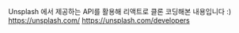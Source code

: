 Unsplash 에서 제공하는 API를 활용해 리액트로 클론 코딩해본 내용입니다 :)
https://unsplash.com/
https://unsplash.com/developers

